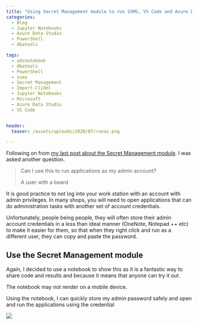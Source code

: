 ```yaml
---
title: "Using Secret Management module to run SSMS, VS Code and Azure Data Studio as another user"
categories:
  - Blog
  - Jupyter Notebooks
  - Azure Data Studio
  - PowerShell
  - dbatools

tags:
  - adsnotebook
  - dbatools
  - PowerShell
  - ssms
  - Secret Management
  - Import-CliXml
  - Jupyter Notebooks
  - Microsoft
  - Azure Data Studio
  - VS Code


header:
  teaser: /assets/uploads/2020/07/runas.png

---
```

Following on from [my last post about the Secret Management module](https://blog.robsewell.com/blog/jupyter%20notebooks/azure%20data%20studio/powershell/dbatools/good-bye-import-clixml-use-the-secrets-management-module-for-your-labs-and-demos/). I was asked another question.  

> Can I use this to run applications as my admin account?
> 
> A user with a beard

It is good practice to not log into your work station with an account with admin privileges. In many shops, you will need to open applications that can do administration tasks with another set of account credentials.

Unfortunately, people being people, they will often store their admin account credentials in a less than ideal manner (OneNote, Notepad ++ etc) to make it easier for them, so that when they right click and run as a different user, they can copy and paste the password.

Use the Secret Management module
--------------------------------

Again, I decided to use a notebook to show this as it is a fantastic way to share code and results and because it means that anyone can try it out.

The notebook may not render on a mobile device.

<script src="https://gist.github.com/SQLDBAWithABeard/24806c29603aded310198dab5430b37a.js?file-secret_management_opening_programmes_with_other_credentials-ipynb"></script>

Using the notebook, I can quickly store my admin password safely and open and run the applications using the credential

![](https://blog.robsewell.com/assets/uploads/2020/07/runas.png)